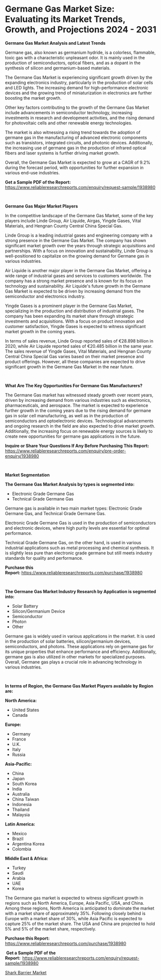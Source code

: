 <p><h1>Germane Gas Market Size: Evaluating its Market Trends, Growth, and Projections 2024 - 2031</h1></p><p><strong>Germane Gas Market Analysis and Latest Trends</strong></p>
<p><p>Germane gas, also known as germanium hydride, is a colorless, flammable, toxic gas with a characteristic unpleasant odor. It is mainly used in the production of semiconductors, optical fibers, and as a dopant in the synthesis of silicon and germanium-based materials.</p><p>The Germane Gas Market is experiencing significant growth driven by the expanding electronics industry, particularly in the production of solar cells and LED lights. The increasing demand for high-performance electronic devices and the growing trend of miniaturization in electronics are further boosting the market growth.</p><p>Other key factors contributing to the growth of the Germane Gas Market include advancements in semiconductor technology, increasing investments in research and development activities, and the rising demand for photovoltaic cells and other renewable energy technologies.</p><p>The market is also witnessing a rising trend towards the adoption of germane gas in the manufacturing of advanced electronic components such as transistors, integrated circuits, and photonic devices. Additionally, the increasing use of germane gas in the production of infrared optical fibers and laser systems is further driving market growth.</p><p>Overall, the Germane Gas Market is expected to grow at a CAGR of 9.2% during the forecast period, with opportunities for further expansion in various end-use industries.</p></p>
<p><strong>Get a Sample PDF of the Report:&nbsp;</strong> <a href="https://www.reliableresearchreports.com/enquiry/request-sample/1938980">https://www.reliableresearchreports.com/enquiry/request-sample/1938980</a></p>
<p>&nbsp;</p>
<p><strong>Germane Gas Major Market Players</strong></p>
<p><p>In the competitive landscape of the Germane Gas Market, some of the key players include Linde Group, Air Liquide, Airgas, Yingde Gases, Vital Materials, and Hengnan County Central China Special Gas.</p><p>Linde Group is a leading industrial gases and engineering company with a strong presence in the Germane Gas Market. The company has shown significant market growth over the years through strategic acquisitions and partnerships. With a focus on innovation and sustainability, Linde Group is well-positioned to capitalize on the growing demand for Germane gas in various industries.</p><p>Air Liquide is another major player in the Germane Gas Market, offering a wide range of industrial gases and services to customers worldwide. The company has a strong market presence and is known for its focus on technology and sustainability. Air Liquide's future growth in the Germane Gas Market is expected to be driven by increasing demand from the semiconductor and electronics industry.</p><p>Yingde Gases is a prominent player in the Germane Gas Market, specializing in the production and distribution of industrial gases. The company has been expanding its market share through strategic investments and acquisitions. With a focus on product innovation and customer satisfaction, Yingde Gases is expected to witness significant market growth in the coming years.</p><p>In terms of sales revenue, Linde Group reported sales of €28.898 billion in 2020, while Air Liquide reported sales of €20.485 billion in the same year. The sales revenue of Yingde Gases, Vital Materials, and Hengnan County Central China Special Gas varies based on their market presence and product offerings. However, all these companies are expected to drive significant growth in the Germane Gas Market in the near future.</p></p>
<p>&nbsp;</p>
<p><strong>What Are The Key Opportunities For Germane Gas Manufacturers?</strong></p>
<p><p>The Germane Gas market has witnessed steady growth over recent years, driven by increasing demand from various industries such as electronics, pharmaceuticals, and aerospace. The market is expected to experience further growth in the coming years due to the rising demand for germane gas in solar cell manufacturing, as well as in the production of semiconductors and optoelectronic devices. Technological advancements and ongoing research in the field are also expected to drive market growth. Additionally, the increasing focus on renewable energy sources is likely to create new opportunities for germane gas applications in the future.</p></p>
<p><strong>Inquire or Share Your Questions If Any Before Purchasing This Report:</strong> <a href="https://www.reliableresearchreports.com/enquiry/pre-order-enquiry/1938980">https://www.reliableresearchreports.com/enquiry/pre-order-enquiry/1938980</a></p>
<p>&nbsp;</p>
<p><strong>Market Segmentation</strong></p>
<p><strong>The Germane Gas Market Analysis by types is segmented into:</strong></p>
<p><ul><li>Electronic Grade Germane Gas</li><li>Technical Grade Germane Gas</li></ul></p>
<p><p>Germane gas is available in two main market types: Electronic Grade Germane Gas, and Technical Grade Germane Gas. </p><p>Electronic Grade Germane Gas is used in the production of semiconductors and electronic devices, where high purity levels are essential for optimal performance. </p><p>Technical Grade Germane Gas, on the other hand, is used in various industrial applications such as metal processing and chemical synthesis. It is slightly less pure than electronic grade germane but still meets industry standards for quality and performance.</p></p>
<p><strong>Purchase this Report:&nbsp;</strong><a href="https://www.reliableresearchreports.com/purchase/1938980">https://www.reliableresearchreports.com/purchase/1938980</a></p>
<p>&nbsp;</p>
<p><strong>The Germane Gas Market Industry Research by Application is segmented into:</strong></p>
<p><ul><li>Solar Battery</li><li>Silicon/Germanium Device</li><li>Semiconductor</li><li>Photon</li><li>Other</li></ul></p>
<p><p>Germane gas is widely used in various applications in the market. It is used in the production of solar batteries, silicon/germanium devices, semiconductors, and photons. These applications rely on germane gas for its unique properties that enhance performance and efficiency. Additionally, germane gas is also utilized in other markets for specialized purposes. Overall, Germane gas plays a crucial role in advancing technology in various industries.</p></p>
<p>&nbsp;</p>
<p><strong>In terms of Region, the Germane Gas Market Players available by Region are:</strong></p>
<p>
    <p> <strong> North America: </strong>
        <ul>
            <li>United States</li>
            <li>Canada</li>
        </ul>
        </p> 
    <p> <strong> Europe: </strong>
        <ul>
            <li>Germany</li>
            <li>France</li>
            <li>U.K.</li>
            <li>Italy</li>
            <li>Russia</li>
        </ul>
        </p> 
    <p> <strong> Asia-Pacific: </strong>
        <ul>
            <li>China</li>
            <li>Japan</li>
            <li>South Korea</li>
            <li>India</li>
            <li>Australia</li>
            <li>China Taiwan</li>
            <li>Indonesia</li>
            <li>Thailand</li>
            <li>Malaysia</li>
        </ul>
        </p> 
    <p> <strong> Latin America: </strong>
        <ul>
            <li>Mexico</li>
            <li>Brazil</li>
            <li>Argentina Korea</li>
            <li>Colombia</li>
        </ul>
        </p> 
    <p> <strong> Middle East & Africa: </strong>
        <ul>
            <li>Turkey</li>
            <li>Saudi</li>
            <li>Arabia</li>
            <li>UAE</li>
            <li>Korea</li>
        </ul>
    </p>
    </p>
<p><p>The Germane gas market is expected to witness significant growth in regions such as North America, Europe, Asia Pacific, USA, and China. Among these regions, North America is anticipated to dominate the market with a market share of approximately 35%. Following closely behind is Europe with a market share of 30%, while Asia Pacific is expected to capture 25% of the market share. The USA and China are projected to hold 5% and 5% of the market share, respectively.</p></p>
<p><strong>Purchase this Report: </strong><a href="https://www.reliableresearchreports.com/purchase/1938980">https://www.reliableresearchreports.com/purchase/1938980</a></p>
<p>&nbsp;<strong>Get a Sample PDF of the Report:&nbsp;&nbsp;</strong><a href="https://www.reliableresearchreports.com/enquiry/request-sample/1938980">https://www.reliableresearchreports.com/enquiry/request-sample/1938980</a></p>
<p><strong></strong></p>
<p><p><a href="https://github.com/GroverBarry/Market-Research-Report-List-4/blob/main/shark-barrier-market.md">Shark Barrier Market</a></p></p>